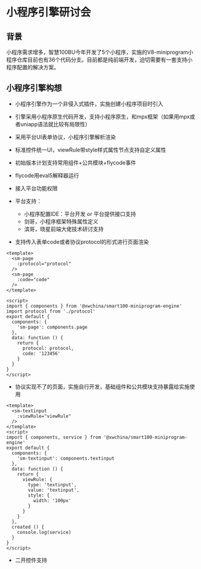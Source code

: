 # 小程序引擎研讨会


## 背景
小程序需求增多，智慧100BU今年开发了5个小程序，实施的V8-miniprogram小程序仓库目前也有36个代码分支。目前都是纯前端开发，迫切需要有一套支持小程序配置的解决方案。



## 小程序引擎构想

+ 小程序引擎作为一个非侵入式插件，实施创建小程序项目时引入
+ 引擎采用小程序原生代码开发，支持小程序原生，和mpx框架（如果用mpx或者uniapp语法就比较有局限性）
+ 采用平台UI表单协议，小程序引擎解析渲染
+ 标准控件统一UI，viewRule带style样式属性节点支持自定义属性
+ 初始版本计划支持常用组件+公共模块+flycode事件
+ flycode用eval5解释器运行
+ 接入平台功能权限
+ 平台支持：
  + 小程序配置IDE：平台开发 or 平台提供接口支持
  + 剑哥，小程序框架特殊属性定义
  + 滨哥，晓星前端大佬技术研讨支持

+ 支持传入表单code或者协议protocol的形式进行页面渲染
```vue
<template>
  <sm-page
    :protocol="protocol"
  />
  <sm-page
    :code="code"
  />
</template>

<script>
import { components } from '@xwchina/smart100-miniprogram-engine'
import protocol from './protocol'
export default {
  components: {
    'sm-page': components.page
  },
  data: function () {
    return {
      protocol: protocol,
      code: '123456'
    }
  }
}
</script>
```

+ 协议实现不了的页面，实施自行开发，基础组件和公共模块支持暴露给实施使用
```vue
<template>
  <sm-textinput
    :viewRule="viewRule"
  />
</template>
<script>
import { components, service } from '@xwchina/smart100-miniprogram-engine'
export default {
  components: {
    'sm-textinput': components.textinput
  },
  data: function () {
    return {
      viewRule: {
        type: 'textinput',
        value: 'textinput',
        style: {
          width: '100px'
        }
      }
    }
  },
  created () {
    console.log(service)
  }
}
</script>
```

+ 二开控件支持
